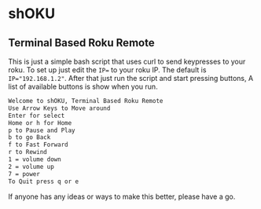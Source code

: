 # shOKU
## Terminal Based Roku Remote

This is just a simple bash script that uses curl to send keypresses to your roku.
To set up just edit the `IP=` to your roku IP. The default is `IP="192.168.1.2"`.
After that just run the script and start pressing buttons, A list of available buttons is show when you run.

```bash
Welcome to shOKU, Terminal Based Roku Remote
Use Arrow Keys to Move around
Enter for select
Home or h for Home
p to Pause and Play
b to go Back
f to Fast Forward
r to Rewind
1 = volume down
2 = volume up
7 = power
To Quit press q or e

```

If anyone has any ideas or ways to make this better, please have a go.
